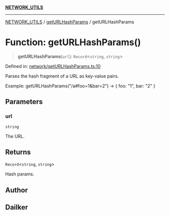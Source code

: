 [**NETWORK_UTILS**](../../README.md)

***

[NETWORK_UTILS](../../README.md) / [getURLHashParams](../README.md) / getURLHashParams

# Function: getURLHashParams()

> **getURLHashParams**(`url`): `Record`\<`string`, `string`\>

Defined in: [network/getURLHashParams.ts:10](https://github.com/dailker/everyutil-js/blob/b3e269da55b7d96c15eb37e98c5c4f6b94f05f6f/src/network/getURLHashParams.ts#L10)

Parses the hash fragment of a URL as key-value pairs.

Example: getURLHashParams("/a#foo=1&bar=2") → { foo: "1", bar: "2" }

## Parameters

### url

`string`

The URL.

## Returns

`Record`\<`string`, `string`\>

Hash params.

## Author

## Dailker
